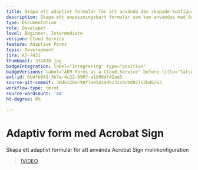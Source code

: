 ```yaml
---
title: Skapa ett adaptivt formulär för att använda den skapade konfigurationen för Acrobat Sign Cloud Services
description: Skapa ett anpassningsbart formulär som kan användas med Acrobat Sign
type: Documentation
role: Developer
level: Beginner, Intermediate
version: Cloud Service
feature: Adaptive Forms
topic: Development
jira: KT-7431
thumbnail: 332438.jpg
badgeIntegration: label="Integrering" type="positive"
badgeVersions: label="AEM Forms as a Cloud Service" before-title="false"
exl-id: 6bdfb841-3b7e-4c22-8907-a1b98df42ae5
source-git-commit: 30d6120ec99f7a95414dbc31c0cb002152bd6763
workflow-type: tm+mt
source-wordcount: '44'
ht-degree: 0%

---
```


# Adaptiv form med Acrobat Sign

Skapa ett adaptivt formulär för att använda Acrobat Sign molnkonfiguration

>[!VIDEO](https://video.tv.adobe.com/v/332438?quality=12&learn=on)
